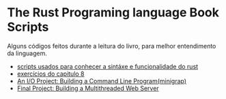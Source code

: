# The Rust Programing language Book Scripts

Alguns códigos feitos durante a leitura do livro, para melhor entendimento da linguagem.

- [scripts usados para conhecer a sintáxe e  funcionalidade do rust](book_scripts/)
- [exercícios do capitulo 8](book_exercises/)
- [An I/O Project: Building a Command Line Program(minigrap)](book_projects/minigrep/)
- [Final Project: Building a Multithreaded Web Server](book_projects/hello)